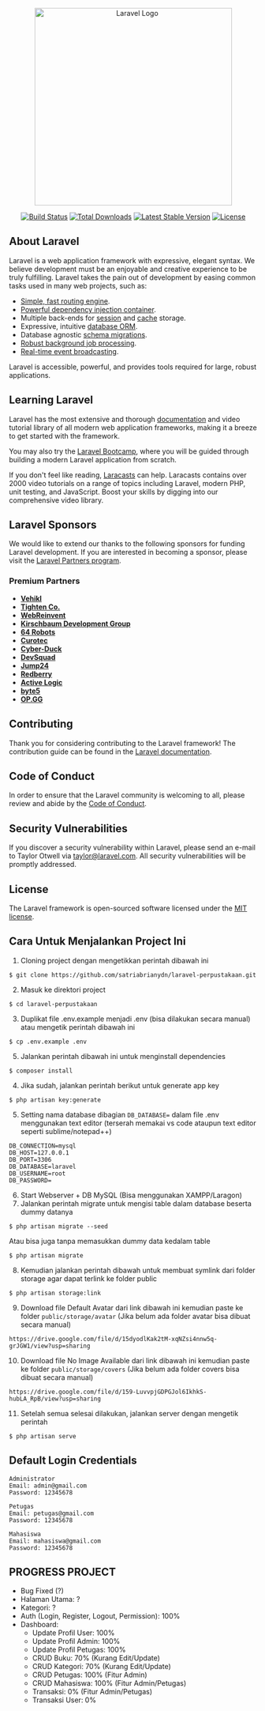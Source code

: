 <p align="center"><a href="https://laravel.com" target="_blank"><img src="https://raw.githubusercontent.com/laravel/art/master/logo-lockup/5%20SVG/2%20CMYK/1%20Full%20Color/laravel-logolockup-cmyk-red.svg" width="400" alt="Laravel Logo"></a></p>

<p align="center">
<a href="https://github.com/laravel/framework/actions"><img src="https://github.com/laravel/framework/workflows/tests/badge.svg" alt="Build Status"></a>
<a href="https://packagist.org/packages/laravel/framework"><img src="https://img.shields.io/packagist/dt/laravel/framework" alt="Total Downloads"></a>
<a href="https://packagist.org/packages/laravel/framework"><img src="https://img.shields.io/packagist/v/laravel/framework" alt="Latest Stable Version"></a>
<a href="https://packagist.org/packages/laravel/framework"><img src="https://img.shields.io/packagist/l/laravel/framework" alt="License"></a>
</p>

## About Laravel

Laravel is a web application framework with expressive, elegant syntax. We believe development must be an enjoyable and creative experience to be truly fulfilling. Laravel takes the pain out of development by easing common tasks used in many web projects, such as:

- [Simple, fast routing engine](https://laravel.com/docs/routing).
- [Powerful dependency injection container](https://laravel.com/docs/container).
- Multiple back-ends for [session](https://laravel.com/docs/session) and [cache](https://laravel.com/docs/cache) storage.
- Expressive, intuitive [database ORM](https://laravel.com/docs/eloquent).
- Database agnostic [schema migrations](https://laravel.com/docs/migrations).
- [Robust background job processing](https://laravel.com/docs/queues).
- [Real-time event broadcasting](https://laravel.com/docs/broadcasting).

Laravel is accessible, powerful, and provides tools required for large, robust applications.

## Learning Laravel

Laravel has the most extensive and thorough [documentation](https://laravel.com/docs) and video tutorial library of all modern web application frameworks, making it a breeze to get started with the framework.

You may also try the [Laravel Bootcamp](https://bootcamp.laravel.com), where you will be guided through building a modern Laravel application from scratch.

If you don't feel like reading, [Laracasts](https://laracasts.com) can help. Laracasts contains over 2000 video tutorials on a range of topics including Laravel, modern PHP, unit testing, and JavaScript. Boost your skills by digging into our comprehensive video library.

## Laravel Sponsors

We would like to extend our thanks to the following sponsors for funding Laravel development. If you are interested in becoming a sponsor, please visit the [Laravel Partners program](https://partners.laravel.com).

### Premium Partners

- **[Vehikl](https://vehikl.com/)**
- **[Tighten Co.](https://tighten.co)**
- **[WebReinvent](https://webreinvent.com/)**
- **[Kirschbaum Development Group](https://kirschbaumdevelopment.com)**
- **[64 Robots](https://64robots.com)**
- **[Curotec](https://www.curotec.com/services/technologies/laravel/)**
- **[Cyber-Duck](https://cyber-duck.co.uk)**
- **[DevSquad](https://devsquad.com/hire-laravel-developers)**
- **[Jump24](https://jump24.co.uk)**
- **[Redberry](https://redberry.international/laravel/)**
- **[Active Logic](https://activelogic.com)**
- **[byte5](https://byte5.de)**
- **[OP.GG](https://op.gg)**

## Contributing

Thank you for considering contributing to the Laravel framework! The contribution guide can be found in the [Laravel documentation](https://laravel.com/docs/contributions).

## Code of Conduct

In order to ensure that the Laravel community is welcoming to all, please review and abide by the [Code of Conduct](https://laravel.com/docs/contributions#code-of-conduct).

## Security Vulnerabilities

If you discover a security vulnerability within Laravel, please send an e-mail to Taylor Otwell via [taylor@laravel.com](mailto:taylor@laravel.com). All security vulnerabilities will be promptly addressed.

## License

The Laravel framework is open-sourced software licensed under the [MIT license](https://opensource.org/licenses/MIT).

## Cara Untuk Menjalankan Project Ini
1. Cloning project dengan mengetikkan perintah dibawah ini
```
$ git clone https://github.com/satriabrianydn/laravel-perpustakaan.git
```
2. Masuk ke direktori project
```
$ cd laravel-perpustakaan
```
3. Duplikat file .env.example menjadi .env (bisa dilakukan secara manual) atau mengetik perintah dibawah ini
```
$ cp .env.example .env
```
5. Jalankan perintah dibawah ini untuk menginstall dependencies
```
$ composer install
```
4. Jika sudah, jalankan perintah berikut untuk generate app key
```
$ php artisan key:generate
```
5. Setting nama database dibagian ```DB_DATABASE=``` dalam file .env menggunakan text editor (terserah memakai vs code ataupun text editor seperti sublime/notepad++)
```
DB_CONNECTION=mysql
DB_HOST=127.0.0.1
DB_PORT=3306
DB_DATABASE=laravel
DB_USERNAME=root
DB_PASSWORD=
```
6. Start Webserver + DB MySQL (Bisa menggunakan XAMPP/Laragon)
7. Jalankan perintah migrate untuk mengisi table dalam database beserta dummy datanya
```
$ php artisan migrate --seed
```
Atau bisa juga tanpa memasukkan dummy data kedalam table
```
$ php artisan migrate
```
8. Kemudian jalankan perintah dibawah untuk membuat symlink dari folder storage agar dapat terlink ke folder public
```
$ php artisan storage:link
```
9. Download file Default Avatar dari link dibawah ini kemudian paste ke folder ```public/storage/avatar``` (Jika belum ada folder avatar bisa dibuat secara manual)
```
https://drive.google.com/file/d/15dyodlKak2tM-xqNZsi4nnw5q-grJGW1/view?usp=sharing
```
10. Download file No Image Available dari link dibawah ini kemudian paste ke folder ```public/storage/covers``` (Jika belum ada folder covers bisa dibuat secara manual)
```
https://drive.google.com/file/d/159-LuvvpjGDPGJol6IkhkS-hubLA_RpB/view?usp=sharing
```
11. Setelah semua selesai dilakukan, jalankan server dengan mengetik perintah
```
$ php artisan serve
```

## Default Login Credentials

```
Administrator
Email: admin@gmail.com
Password: 12345678

Petugas
Email: petugas@gmail.com
Password: 12345678

Mahasiswa
Email: mahasiswa@gmail.com
Password: 12345678
```

## PROGRESS PROJECT
- Bug Fixed (?)
- Halaman Utama: ?
- Kategori: ?
- Auth (Login, Register, Logout, Permission): 100%
- Dashboard:
	- Update Profil User: 100%
	- Update Profil Admin: 100%
	- Update Profil Petugas: 100%
	- CRUD Buku: 70% (Kurang Edit/Update)
	- CRUD Kategori: 70% (Kurang Edit/Update)
	- CRUD Petugas: 100% (Fitur Admin)
	- CRUD Mahasiswa: 100% (Fitur Admin/Petugas)
	- Transaksi: 0% (Fitur Admin/Petugas)
	- Transaksi User: 0%
